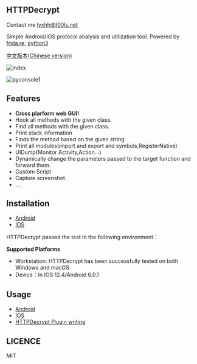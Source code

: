 ## HTTPDecrypt

Contact me <lyxhh@t00ls.net>


Simple Android/iOS protocol analysis and utilization tool. Powered by [frida.re](https://www.frida.re), [python3](https://www.python.org)

[中文版本(Chinese version)](/README.zh-cn.md)


![index](/docs/images/index.png)

![pyconsole1](/docs/images/pyconsole1.png)



## Features
* **Cross plarform web GUI!**
* Hook all methods with the given class.
* Find all methods with the given class.
* Print stack information 
* Finds the method based on the given string
* Print all modules(import and export and symbols,RegisterNative)
* UIDump(Monitor Activity,Action...)
* Dynamically change the parameters passed to the target function and forward them.
* Custom Script
* Capture screenshot.
* ....


## Installation

* [Android](/docs/AndroidInstall.md)
* [IOS](/docs/IOSInstall.md)

HTTPDecrypt passed the test in the following environment：

**Supported Platforms**

* Workstation: HTTPDecrypt has been successfully tested on both Windows and macOS
* Device：In IOS 12.4/Android 6.0.1


## Usage

* [Android](/docs/Android.md)
* [IOS](/docs/IOS.md)
* [HTTPDecrypt Plugin writing](/docs/HDPlugin.md)


## LICENCE
MIT